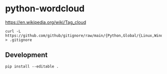 # python-wordcloud

https://en.wikipedia.org/wiki/Tag_cloud

```
curl -L https://github.com/github/gitignore/raw/main/{Python,Global/{Linux,Windows,macOS,Vim,SublimeText,VisualStudioCode}}.gitignore > .gitignore
```

## Development

```
pip install --editable .
```